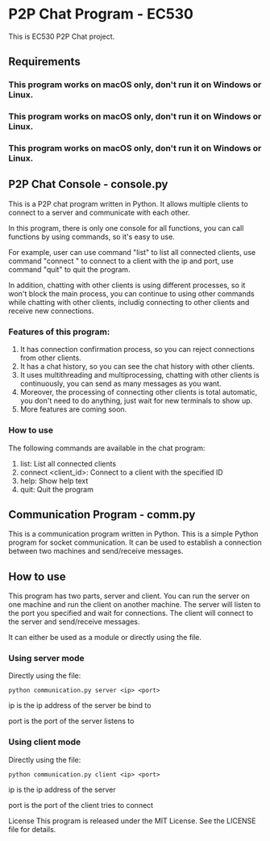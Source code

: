 # P2P Chat Program - EC530
This is EC530 P2P Chat project.

## Requirements

### This program works on macOS only, don't run it on Windows or Linux.

### This program works on macOS only, don't run it on Windows or Linux.

### This program works on macOS only, don't run it on Windows or Linux.

## P2P Chat Console - console.py

This is a P2P chat program written in Python. It allows multiple clients to connect to a server and communicate with each other.

In this program, there is only one console for all functions, you can call functions by using commands, so it's easy to use.

For example, user can use command "list" to list all connected clients, use command "connect <ip> <port>" to connect to a client with the ip and port, use command "quit" to quit the program.

In addition, chatting with other clients is using different processes, so it won't block the main process, you can continue to using other commands while chatting with other clients, includig connecting to other clients and receive new connections.

### Features of this program:

1. It has connection confirmation process, so you can reject connections from other clients.
2. It has a chat history, so you can see the chat history with other clients.
3. It uses multithreading and multiprocessing, chatting with other clients is continuously, you can send as many messages as you want.
4. Moreover, the processing of connecting other clients is total automatic, you don't need to do anything, just wait for new terminals to show up.
5. More features are coming soon.

### How to use

The following commands are available in the chat program:

1. list: List all connected clients
2. connect <client_id>: Connect to a client with the specified ID 
3. help: Show help text
4. quit: Quit the program

## Communication Program - comm.py

This is a communication program written in Python. This is a simple Python program for socket communication. It can be used to establish a connection between two machines and send/receive messages.

## How to use
This program has two parts, server and client. You can run the server on one machine and run the client on another machine. The server will listen to the port you specified and wait for connections. The client will connect to the server and send/receive messages.

It can either be used as a module or directly using the file.

### Using server mode
Directly using the file:
```shell
python communication.py server <ip> <port>
```

ip is the ip address of the server be bind to

port is the port of the server listens to

### Using client mode
Directly using the file:
```shell
python communication.py client <ip> <port>
```

ip is the ip address of the server

port is the port of the client tries to connect






License
This program is released under the MIT License. See the LICENSE file for details.